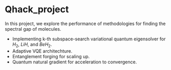# Qhack_project
In this project, we explore the performance of methodologies for finding the spectral gap of molecules.
* Implementing k-th subspace-search variational quantum eigensolver for $H_2$, $LiH$, and $BeH_2$.
* Adaptive VQE architechture.
* Entanglement forging for scaling up.
* Quantum natural gradient for acceleration to convergence.
